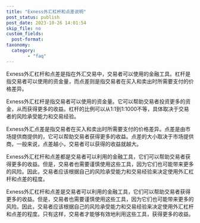 ```yaml
---
title: "Exness外汇杠杆和点差说明"
post_status: publish
post_date: 2023-10-26 14:01:54
skip_file: no
custom_fields: 
  post-format: 
taxonomy:
  category:
        - "faq"
---
```


Exness外汇杠杆和点差是指在外汇交易中，交易者可以使用的金融工具。杠杆是指交易者可以使用的资金量，而点差则是指交易者在买入和卖出时所需要支付的价格差异。

Exness外汇杠杆是指交易者可以使用的资金量。它可以帮助交易者投资更多的资金，从而获得更多的收益。杠杆的比例可以从1:1到1:1000不等，具体取决于交易者的风险承受能力和交易经验。

Exness外汇点差是指交易者在买入和卖出时所需要支付的价格差异。点差是由市场提供商提供的，它可以帮助交易者获得更多的收益。点差的大小取决于市场提供商，一般来说，点差越小，交易者可以获得的收益就越大。

Exness外汇杠杆和点差都是交易者可以利用的金融工具，它们可以帮助交易者获得更多的收益。但是，交易者也需要谨慎使用这些工具，因为它们也可能带来更多的风险。因此，交易者应该根据自己的风险承受能力和交易经验来决定使用外汇杠杆和点差的程度。

Exness外汇杠杆和点差是交易者可以利用的金融工具，它们可以帮助交易者获得更多的收益。但是，交易者也需要谨慎使用这些工具，因为它们也可能带来更多的风险。因此，交易者应该根据自己的风险承受能力和交易经验来决定使用外汇杠杆和点差的程度。只有这样，交易者才能够有效地利用这些工具，获得更多的收益。
